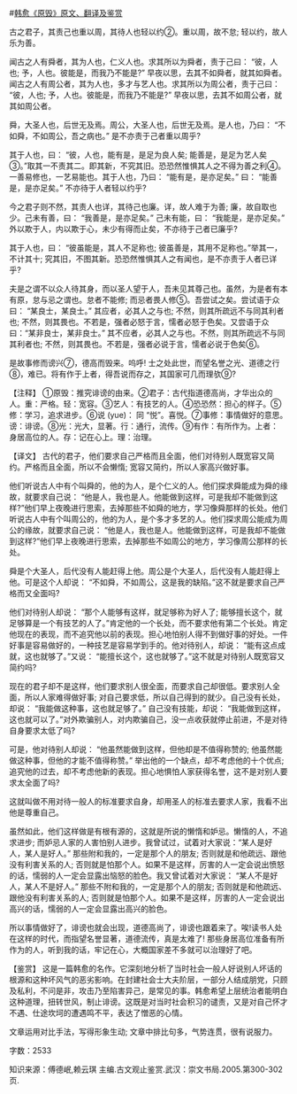 #[韩愈《原毁》原文、翻译及鉴赏](https://www.vrrw.net/wx/14095.html)

古之君子，其责己也重以周，其待人也轻以约②。重以周，故不怠; 轻以约，故人乐为善。

闻古之人有舜者，其为人也，仁义人也。求其所以为舜者，责于己曰： “彼，人也; 予，人也。彼能是，而我乃不能是?” 早夜以思，去其不如舜者，就其如舜者。闻古之人有周公者，其为人也，多才与艺人也。求其所以为周公者，责于己曰： “彼，人也; 予，人也。彼能是，而我乃不能是?” 早夜以思，去其不如周公者，就其如周公者。

舜，大圣人也，后世无及焉。周公，大圣人也，后世无及焉。是人也，乃曰： “不如舜，不如周公，吾之病也。” 是不亦责于己者重以周乎?

其于人也，曰： “彼，人也，能有是，是足为良人矣; 能善是，是足为艺人矣③。”取其一不责其二。即其新，不究其旧。恐恐然惟惧其人之不得为善之利④。一善易修也，一艺易能也。其于人也，乃曰： “能有是，是亦足矣。” 曰： “能善是，是亦足矣。” 不亦待于人者轻以约乎?

今之君子则不然，其责人也详，其待己也廉。详，故人难于为善; 廉，故自取也少。己未有善，曰： “我善是，是亦足矣。” 己未有能，曰： “我能是，是亦足矣。” 外以欺于人，内以欺于心，未少有得而止矣，不亦待于己者已廉乎?

其于人也，曰： “彼虽能是，其人不足称也; 彼虽善是，其用不足称也。”举其一，不计其十; 究其旧，不图其新。恐恐然惟惧其人之有闻也，是不亦责于人者已详乎?

夫是之谓不以众人待其身，而以圣人望于人，吾未见其尊己也。虽然，为是者有本有原，怠与忌之谓也。怠者不能修; 而忌者畏人修⑤。吾尝试之矣。尝试语于众曰： “某良士，某良士。” 其应者，必其人之与也; 不然，则其所疏远不与同其利者也; 不然，则其畏也。不若是，强者必怒于言，懦者必怒于色矣。又尝语于众曰：“某非良士，某非良士。” 其不应者，必其人之与也。不然，则其所疏远不与同其利者也; 不然，则其畏也。不若是，强者必说于言，懦者必说于色矣⑥。

是故事修而谤兴⑦，德高而毁来。呜呼! 士之处此世，而望名誉之光、道德之行⑧，难已。将有作于上者，得吾说而存之，其国家可几而理欤⑨?



【注释】 ①原毁：推究诽谤的由来。②君子：古代指道德高尚，才华出众的人。重：严格。轻：宽容。③艺人：有技艺的人。④恐恐然：担心的样子。⑤修：学习，追求进步。⑥说 (yue)： 同 “悦”。喜悦。⑦事修：事情做好的意思。谤：诽谤。⑧光：光大，显著。行：通行，流传。⑨有作：有所作为。上者： 身居高位的人。存：记在心上。理：治理。

【译文】 古代的君子，他们要求自己严格而且全面，他们对待别人既宽容又简约。严格而且全面，所以不会懒惰; 宽容又简约，所以人家高兴做好事。

他们听说古人中有个叫舜的，他的为人，是个仁义的人。他们探求舜能成为舜的缘故，就要求自己说： “他是人，我也是人。他能做到这样，可是我却不能做到这样?”他们早上夜晚进行思索，去掉那些不如舜的地方，学习像舜那样的长处。他们听说古人中有个叫周公的，他的为人，是个多才多艺的人。他们探求周公能成为周公的缘故，就要求自己说： “他是人，我也是人。他能做到这样，可是我却不能做到这样?”他们早上夜晚进行思索，去掉那些不如周公的地方，学习像周公那样的长处。

舜是个大圣人，后代没有人能赶得上他。周公是个大圣人，后代没有人能赶得上他。可是这个人却说： “不如舜，不如周公，这是我的缺陷。”这不就是要求自己严格而又全面吗?

他们对待别人却说： “那个人能够有这样，就足够称为好人了; 能够擅长这个，就足够算是一个有技艺的人了。”肯定他的一个长处，而不要求他有第二个长处。肯定他现在的表现，而不追究他以前的表现。担心地怕别人得不到做好事的好处。一件好事是容易做好的，一种技艺是容易学到手的。他对待别人，却说： “能有这点成就，这也就够了。”又说： “能擅长这个，这也就够了。”这不就是对待别人既宽容又简约吗?

现在的君子却不是这样，他们要求别人很全面，而要求自己却很低。要求别人全面，所以人家难得做好事; 对自己要求低，所以自己得到的就少。自己没有长处，却说： “我能做这种事，这也就足够了。” 自己没有技能，却说： “我能做到这样，这也就可以了。”对外欺骗别人，对内欺骗自己，没一点收获就停止前进，不是对待自身要求太低了吗?

可是，他对待别人却说： “他虽然能做到这样，但他却是不值得称赞的; 他虽然能做这种事，但他的才能不值得称赞。” 举出他的一个缺点，却不考虑他的十个优点; 追究他的过去，却不考虑他新的表现。担心地惧怕人家获得名誉，这不是对别人要求太全面了吗?

这就叫做不用对待一般人的标准要求自身，却用圣人的标准去要求人家，我看不出他是尊重自己。

虽然如此，他们这样做是有根有源的，这就是所说的懒惰和妒忌。懒惰的人，不追求进步; 而妒忌人家的人害怕别人进步。我曾试过，试着对大家说：“某人是好人，某人是好人。” 那些附和我的，一定是那个人的朋友; 否则就是和他疏远、跟他没有利害关系的人; 否则就是怕那个人。如果不是这样，厉害的人一定会说出愤怒的话，懦弱的人一定会显露出恼怒的脸色。我又曾试着对大家说： “某人不是好人，某人不是好人。” 那些不附和我的，一定是那个人的朋友; 否则就是和他疏远、跟他没有利害关系的人; 否则就是怕那个人。如果不是这样，厉害的人一定会说出高兴的话，懦弱的人一定会显露出高兴的脸色。

所以事情做好了，诽谤也就会出现，道德高尚了，诽谤也跟着来了。唉!读书人处在这样的时代，而指望名誉显著，道德流传，真是太难了! 那些身居高位准备有所作为的人，听到我的话，牢记在心，大概国家差不多就可以治理好了吧。

【鉴赏】 这是一篇韩愈的名作。它深刻地分析了当时社会一般人好说别人坏话的根源和这种坏风气的恶劣影响。在封建社会士大夫阶层，一部分人结成朋党，只顾及私利，不问是非，攻击乃至陷害异己，是常见的事。韩愈希望上层统治者能明白这种道理，扭转世风，制止诽谤。这既是对当时社会积习的谴责，又是对自己怀才不遇、仕途坎坷的遭遇鸣不平，表达了憎恶的心情。

文章运用对比手法，写得形象生动; 文章中排比句多，气势连贯，很有说服力。

字数：2533

知识来源：傅德岷,赖云琪 主编.古文观止鉴赏.武汉：崇文书局.2005.第300-302页.


